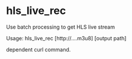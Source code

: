 # hls_live_rec
Use batch processing to get HLS live stream

Usage: hls_live_rec [http://....m3u8] [output path]

dependent curl command.
